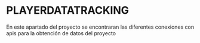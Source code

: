# PLAYERDATATRACKING

En este apartado del proyecto se encontraran las diferentes conexiones con apis para la obtención de datos del proyecto